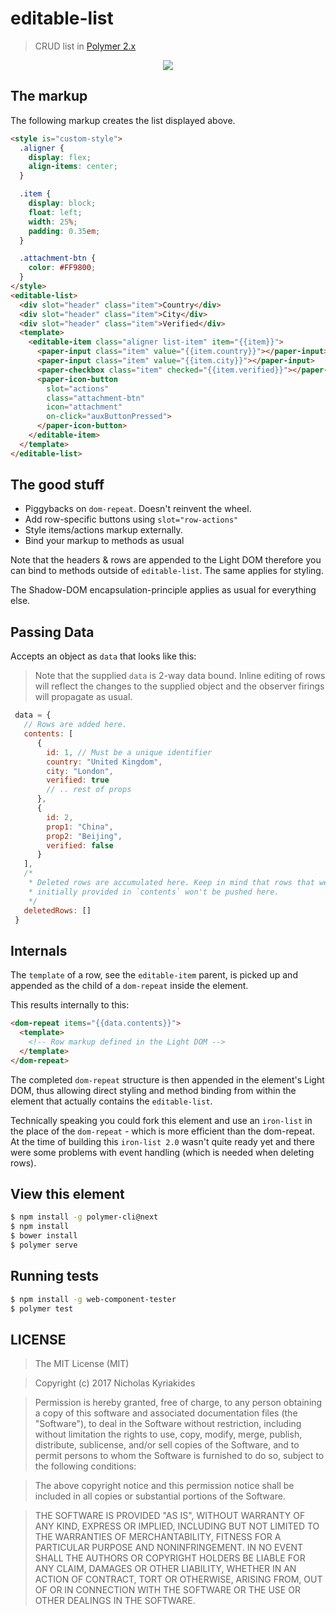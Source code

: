 # editable-list

> CRUD list in [Polymer 2.x][1]

<div style="text-align:center"><img src="http://i.imgur.com/p1fm4eE.png"/></div>

## The markup

The following markup creates the list displayed above.

```html
<style is="custom-style">
  .aligner {
    display: flex;
    align-items: center;
  }

  .item {
    display: block;
    float: left;
    width: 25%;
    padding: 0.35em;
  }

  .attachment-btn {
    color: #FF9800;
  }
</style>
<editable-list>
  <div slot="header" class="item">Country</div>
  <div slot="header" class="item">City</div>
  <div slot="header" class="item">Verified</div>
  <template>
    <editable-item class="aligner list-item" item="{{item}}">
      <paper-input class="item" value="{{item.country}}"></paper-input>
      <paper-input class="item" value="{{item.city}}"></paper-input>
      <paper-checkbox class="item" checked="{{item.verified}}"></paper-checkbox>
      <paper-icon-button
        slot="actions"
        class="attachment-btn"
        icon="attachment"
        on-click="auxButtonPressed">
      </paper-icon-button>
    </editable-item>
  </template>
</editable-list>
```


## The good stuff

  - Piggybacks on `dom-repeat`. Doesn't reinvent the wheel.
  - Add row-specific buttons using `slot="row-actions"`
  - Style items/actions markup externally.
  - Bind your markup to methods as usual

Note that the headers & rows are appended to the Light DOM therefore you can
bind to methods outside of `editable-list`. The same applies for styling.

The Shadow-DOM encapsulation-principle applies as usual for everything else.


## Passing Data

Accepts an object as `data` that looks like this:

> Note that the supplied `data` is 2-way data bound. Inline editing of rows
will reflect the changes to the supplied object and the observer firings will
propagate as usual.

```javascript
 data = {
   // Rows are added here.
   contents: [
      {
        id: 1, // Must be a unique identifier
        country: "United Kingdom",
        city: "London",
        verified: true
        // .. rest of props
      },
      {
        id: 2,
        prop1: "China",
        prop2: "Beijing",
        verified: false
      }
   ],
   /*
    * Deleted rows are accumulated here. Keep in mind that rows that weren't
    * initially provided in `contents` won't be pushed here.
    */
   deletedRows: []
 }
```

## Internals

The `template` of a row, see the `editable-item` parent, is picked up and
appended as the child of a `dom-repeat` inside the element.

This results internally to this:

```html
<dom-repeat items="{{data.contents}}">
  <template>
    <!-- Row markup defined in the Light DOM -->
  </template>
</dom-repeat>
```

The completed `dom-repeat` structure is then appended in the element's Light DOM,
thus allowing
direct styling and method binding from within the element that actually contains
the `editable-list`.

Technically speaking you could fork this element and use an `iron-list` in the
place of the `dom-repeat` - which is more efficient than the dom-repeat. At the
time of building this `iron-list 2.0` wasn't quite ready yet and there were
some problems with event handling (which is needed when deleting rows).

## View this element

```bash
$ npm install -g polymer-cli@next
$ npm install
$ bower install
$ polymer serve
```

## Running tests

```bash
$ npm install -g web-component-tester
$ polymer test
```

## LICENSE

> The MIT License (MIT)

> Copyright (c) 2017 Nicholas Kyriakides

> Permission is hereby granted, free of charge, to any person obtaining a copy of this software and associated documentation files (the "Software"), to deal in the Software without restriction, including without limitation the rights to use, copy, modify, merge, publish, distribute, sublicense, and/or sell copies of the Software, and to permit persons to whom the Software is furnished to do so, subject to the following conditions:

> The above copyright notice and this permission notice shall be included in all copies or substantial portions of the Software.

> THE SOFTWARE IS PROVIDED "AS IS", WITHOUT WARRANTY OF ANY KIND, EXPRESS OR IMPLIED, INCLUDING BUT NOT LIMITED TO THE WARRANTIES OF MERCHANTABILITY, FITNESS FOR A PARTICULAR PURPOSE AND NONINFRINGEMENT. IN NO EVENT SHALL THE AUTHORS OR COPYRIGHT HOLDERS BE LIABLE FOR ANY CLAIM, DAMAGES OR OTHER LIABILITY, WHETHER IN AN ACTION OF CONTRACT, TORT OR OTHERWISE, ARISING FROM, OUT OF OR IN CONNECTION WITH THE SOFTWARE OR THE USE OR OTHER DEALINGS IN THE SOFTWARE.

[1]:https://www.polymer-project.org/2.0/docs/about_20
